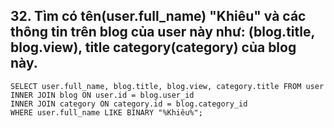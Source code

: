 ## 32. Tìm có tên(user.full_name) "Khiêu" và các thông tin trên blog của user này như: (blog.title, blog.view), title category(category) của blog này.
```
SELECT user.full_name, blog.title, blog.view, category.title FROM user
INNER JOIN blog ON user.id = blog.user_id
INNER JOIN category ON category.id = blog.category_id
WHERE user.full_name LIKE BINARY "%Khiêu%";
```